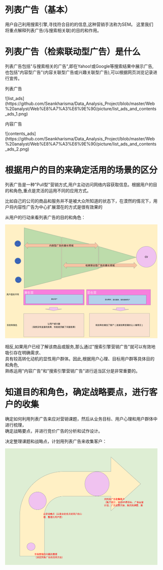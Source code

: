 # 列表广告（基本）
<p>用户自己利用搜索引擎,寻找符合目的的信息,这种营销手法称为SEM。
这里我们将重点解释列表广告(与搜索相关联)的目的和作用。</p>

# 列表广告（检索联动型广告）是什么
<p>列表广告包括"与搜索相关的广告",即在Yahoo!或Google等搜索结果中展示广告,<br/>
也包括"内容型广告"(内容关联型广告或兴趣关联型广告),可以根据网页浏览记录进行宣传。</p>

<p>列表广告</p>
![list_ads](https://github.com/Seankharisma/Data_Analysis_Project/blob/master/Web%20analyst/Web%E8%A7%A3%E6%9E%90/picture/list_ads_and_contents_ads_1.png)

<p>内容广告</p>
![contents_ads](https://github.com/Seankharisma/Data_Analysis_Project/blob/master/Web%20analyst/Web%E8%A7%A3%E6%9E%90/picture/list_ads_and_contents_ads_2.png)

# 根据用户的目的来确定活用的场景的区分
<p>列表广告是一种"Pull型"营销方式,用户主动访问网络内容获取信息。根据用户的目的和角色,重点是灵活的运用不同的应用方式。</p>
<p>比如自己的公司的商品和服务并不是被大众所知道的状态下，在漠然的情况下，用户将内容性广告为中心扩展潜在的方式是很有效果的</p>
<p>
从用户的行动来看列表广告的目的和角色：

![user_listing_ads_d_role](https://github.com/Seankharisma/Data_Analysis_Project/blob/master/Web%20analyst/Web%E8%A7%A3%E6%9E%90/picture/user_listing_ads_d_role.png)
</p>
<p>相反,如果用户已经了解该商品或服务,那么通过"搜索引擎营销广告"就可以有效地吸引存在明确需求、<br/>
具有较高转化动机的显性用户群体。因此,根据用户心理、目标用户群等具体目的和角色,<br/>
熟练运用"内容广告"和"搜索引擎营销广告"进行适当区分是非常重要的。</p>

# 知道目的和角色，确定战略要点，进行客户的收集
<p>确定如何利用列表广告来应对营销课题，然后从业务目标、用户心理和用户群体中进行梳理，<br/>
确定战略要点，并进行竞价广告的分析和试作设计。</p>
<p>决定整理课题和战略点，计划用列表广告来收集客户：

![Plan-to-Use-listing-Ads-for-Customer-Acquisition](https://github.com/Seankharisma/Data_Analysis_Project/blob/master/Web%20analyst/Web%E8%A7%A3%E6%9E%90/picture/Plan-to-Use-listing-Ads-for-Customer-Acquisition.png)

</p>